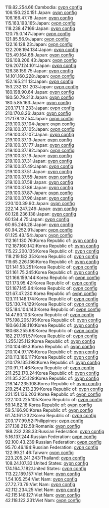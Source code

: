 119.82.254.66:Cambodia: [ovpn config](vpn/119_82_254_66.ovpn)  
106.150.220.151:Japan: [ovpn config](vpn/106_150_220_151.ovpn)  
106.166.47.78:Japan: [ovpn config](vpn/106_166_47_78.ovpn)  
115.163.193.165:Japan: [ovpn config](vpn/115_163_193_165.ovpn)  
118.238.47.169:Japan: [ovpn config](vpn/118_238_47_169.ovpn)  
120.75.0.147:Japan: [ovpn config](vpn/120_75_0_147.ovpn)  
121.85.56.9:Japan: [ovpn config](vpn/121_85_56_9.ovpn)  
122.16.128.23:Japan: [ovpn config](vpn/122_16_128_23.ovpn)  
122.208.194.134:Japan: [ovpn config](vpn/122_208_194_134.ovpn)  
125.49.164.68:Japan: [ovpn config](vpn/125_49_164_68.ovpn)  
126.108.206.43:Japan: [ovpn config](vpn/126_108_206_43.ovpn)  
126.207.124.101:Japan: [ovpn config](vpn/126_207_124_101.ovpn)  
126.38.159.75:Japan: [ovpn config](vpn/126_38_159_75.ovpn)  
14.101.160.228:Japan: [ovpn config](vpn/14_101_160_228.ovpn)  
152.165.211.13:Japan: [ovpn config](vpn/152_165_211_13.ovpn)  
153.232.131.203:Japan: [ovpn config](vpn/153_232_131_203.ovpn)  
180.198.90.64:Japan: [ovpn config](vpn/180_198_90_64.ovpn)  
180.50.79.213:Japan: [ovpn config](vpn/180_50_79_213.ovpn)  
180.5.85.163:Japan: [ovpn config](vpn/180_5_85_163.ovpn)  
203.171.11.233:Japan: [ovpn config](vpn/203_171_11_233.ovpn)  
210.170.8.26:Japan: [ovpn config](vpn/210_170_8_26.ovpn)  
217.178.137.54:Japan: [ovpn config](vpn/217_178_137_54.ovpn)  
219.100.37.104:Japan: [ovpn config](vpn/219_100_37_104.ovpn)  
219.100.37.105:Japan: [ovpn config](vpn/219_100_37_105.ovpn)  
219.100.37.107:Japan: [ovpn config](vpn/219_100_37_107.ovpn)  
219.100.37.13:Japan: [ovpn config](vpn/219_100_37_13.ovpn)  
219.100.37.177:Japan: [ovpn config](vpn/219_100_37_177.ovpn)  
219.100.37.182:Japan: [ovpn config](vpn/219_100_37_182.ovpn)  
219.100.37.19:Japan: [ovpn config](vpn/219_100_37_19.ovpn)  
219.100.37.31:Japan: [ovpn config](vpn/219_100_37_31.ovpn)  
219.100.37.49:Japan: [ovpn config](vpn/219_100_37_49.ovpn)  
219.100.37.51:Japan: [ovpn config](vpn/219_100_37_51.ovpn)  
219.100.37.55:Japan: [ovpn config](vpn/219_100_37_55.ovpn)  
219.100.37.58:Japan: [ovpn config](vpn/219_100_37_58.ovpn)  
219.100.37.86:Japan: [ovpn config](vpn/219_100_37_86.ovpn)  
219.100.37.87:Japan: [ovpn config](vpn/219_100_37_87.ovpn)  
219.100.37.96:Japan: [ovpn config](vpn/219_100_37_96.ovpn)  
220.100.39.90:Japan: [ovpn config](vpn/220_100_39_90.ovpn)  
222.14.247.249:Japan: [ovpn config](vpn/222_14_247_249.ovpn)  
60.128.236.138:Japan: [ovpn config](vpn/60_128_236_138.ovpn)  
60.134.4.75:Japan: [ovpn config](vpn/60_134_4_75.ovpn)  
60.65.246.28:Japan: [ovpn config](vpn/60_65_246_28.ovpn)  
60.94.252.91:Japan: [ovpn config](vpn/60_94_252_91.ovpn)  
61.125.43.154:Japan: [ovpn config](vpn/61_125_43_154.ovpn)  
112.161.130.76:Korea Republic of: [ovpn config](vpn/112_161_130_76.ovpn)  
112.187.160.142:Korea Republic of: [ovpn config](vpn/112_187_160_142.ovpn)  
115.22.200.135:Korea Republic of: [ovpn config](vpn/115_22_200_135.ovpn)  
118.219.182.35:Korea Republic of: [ovpn config](vpn/118_219_182_35.ovpn)  
119.65.226.136:Korea Republic of: [ovpn config](vpn/119_65_226_136.ovpn)  
121.141.53.251:Korea Republic of: [ovpn config](vpn/121_141_53_251.ovpn)  
121.161.75.245:Korea Republic of: [ovpn config](vpn/121_161_75_245.ovpn)  
121.166.159.144:Korea Republic of: [ovpn config](vpn/121_166_159_144.ovpn)  
121.173.95.42:Korea Republic of: [ovpn config](vpn/121_173_95_42.ovpn)  
121.187.145.64:Korea Republic of: [ovpn config](vpn/121_187_145_64.ovpn)  
121.67.47.230:Korea Republic of: [ovpn config](vpn/121_67_47_230.ovpn)  
123.111.148.174:Korea Republic of: [ovpn config](vpn/123_111_148_174.ovpn)  
125.130.74.129:Korea Republic of: [ovpn config](vpn/125_130_74_129.ovpn)  
125.184.104.143:Korea Republic of: [ovpn config](vpn/125_184_104_143.ovpn)  
14.47.60.103:Korea Republic of: [ovpn config](vpn/14_47_60_103.ovpn)  
175.198.205.195:Korea Republic of: [ovpn config](vpn/175_198_205_195.ovpn)  
180.66.138.110:Korea Republic of: [ovpn config](vpn/180_66_138_110.ovpn)  
180.68.255.68:Korea Republic of: [ovpn config](vpn/180_68_255_68.ovpn)  
182.217.161.57:Korea Republic of: [ovpn config](vpn/182_217_161_57.ovpn)  
1.255.125.112:Korea Republic of: [ovpn config](vpn/1_255_125_112.ovpn)  
210.104.69.3:Korea Republic of: [ovpn config](vpn/210_104_69_3.ovpn)  
210.104.97.176:Korea Republic of: [ovpn config](vpn/210_104_97_176.ovpn)  
210.113.186.117:Korea Republic of: [ovpn config](vpn/210_113_186_117.ovpn)  
210.179.135.198:Korea Republic of: [ovpn config](vpn/210_179_135_198.ovpn)  
210.91.71.46:Korea Republic of: [ovpn config](vpn/210_91_71_46.ovpn)  
211.252.170.24:Korea Republic of: [ovpn config](vpn/211_252_170_24.ovpn)  
211.35.225.129:Korea Republic of: [ovpn config](vpn/211_35_225_129.ovpn)  
218.147.235.108:Korea Republic of: [ovpn config](vpn/218_147_235_108.ovpn)  
219.254.213.239:Korea Republic of: [ovpn config](vpn/219_254_213_239.ovpn)  
221.151.136.203:Korea Republic of: [ovpn config](vpn/221_151_136_203.ovpn)  
222.100.225.105:Korea Republic of: [ovpn config](vpn/222_100_225_105.ovpn)  
59.14.82.18:Korea Republic of: [ovpn config](vpn/59_14_82_18.ovpn)  
59.5.166.90:Korea Republic of: [ovpn config](vpn/59_5_166_90.ovpn)  
61.74.161.232:Korea Republic of: [ovpn config](vpn/61_74_161_232.ovpn)  
203.177.99.52:Philippines: [ovpn config](vpn/203_177_99_52.ovpn)  
217.138.212.58:Romania: [ovpn config](vpn/217_138_212_58.ovpn)  
188.232.238.33:Russian Federation: [ovpn config](vpn/188_232_238_33.ovpn)  
5.16.137.244:Russian Federation: [ovpn config](vpn/5_16_137_244.ovpn)  
92.100.43.239:Russian Federation: [ovpn config](vpn/92_100_43_239.ovpn)  
95.70.46.194:Russian Federation: [ovpn config](vpn/95_70_46_194.ovpn)  
122.99.21.46:Taiwan: [ovpn config](vpn/122_99_21_46.ovpn)  
223.205.241.243:Thailand: [ovpn config](vpn/223_205_241_243.ovpn)  
108.24.107.33:United States: [ovpn config](vpn/108_24_107_33.ovpn)  
174.164.7.182:United States: [ovpn config](vpn/174_164_7_182.ovpn)  
113.22.189.157:Viet Nam: [ovpn config](vpn/113_22_189_157.ovpn)  
1.54.105.254:Viet Nam: [ovpn config](vpn/1_54_105_254.ovpn)  
27.72.73.79:Viet Nam: [ovpn config](vpn/27_72_73_79.ovpn)  
42.112.234.25:Viet Nam: [ovpn config](vpn/42_112_234_25.ovpn)  
42.115.148.127:Viet Nam: [ovpn config](vpn/42_115_148_127.ovpn)  
42.118.122.231:Viet Nam: [ovpn config](vpn/42_118_122_231.ovpn)  
